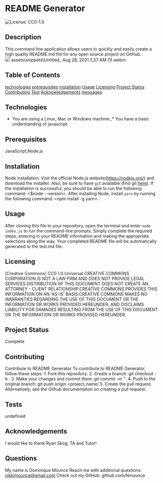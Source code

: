 # README Generator
![License: CC0-1.0](https://img.shields.io/badge/License-CC0%201.0-lightgrey.svg)

## Description
This command line application allows users to quickly and easily create a high quality README.md file for any open source project on GitHub.  
![](true)
assets\snippets\Untitled_ Aug 28, 2021 7_57 AM (1).webm

## Table of Contents
[technologies](#technologies)
[prerequisites](#prerequisites)
[installation](#installation)
[Usage](#usage)
[Licensing](#licensing)
[Project Status](#projectStatus)
[Contributing](#contributing)
[Test](#test)
[Acknowledgements](#acknowledgements)
[messages](#messages)

## Technologies
* You are using a Linux, Mac or Windows machine.,* You have a basic understanding of javascript.

## Prerequisites
JavaScript,Node.js

## Installation
Node installation: Visit the official Node.js website(https://nodejs.org/) and download the installer. Also, be sure to have `git` available (find git [here](https://git-scm.com/)). If the installation is successful, you should be able to run the following command: <$node --version>. After installing Node, install `yarn` by running the following command: <npm install -g yarn>.


## Usage
After cloning this file to your repository, open the terminal and enter `node index.js` to run the command-line prompts. Simply complete the required steps, entering in your README information and making the appropriate selections along the way. Your completed README file will be automatically generated to the test.md file.

## Licensing
[Creative Commons] CC0 1.0 Universal CREATIVE COMMONS CORPORATION IS NOT A LAW FIRM AND DOES NOT PROVIDE LEGAL SERVICES.DISTRIBUTION OF THIS DOCUMENT DOES NOT CREATE AN ATTORNEY - CLIENT RELATIONSHIP.CREATIVE COMMONS PROVIDES THIS INFORMATION ON AN 'AS-IS' BASIS.CREATIVE COMMONS MAKES NO WARRANTIES REGARDING THE USE OF THIS DOCUMENT OR THE INFORMATION OR WORKS PROVIDED HEREUNDER, AND DISCLAIMS LIABILITY FOR DAMAGES RESULTING FROM THE USE OF THIS DOCUMENT OR THE INFORMATION OR WORKS PROVIDED HEREUNDER.

## Project Status
Complete

## Contributing
Contribute to README Generator
            To contribute to README Generator, follow these steps:
                1. Fork this repository.
                2. Create a branch: git checkout -b <branch name>.
                3. Make your changes and commit them: git commit -m '<commit message>'.
                4. Push to the original branch: git push origin <project_name/<location>
                5. Create the pull request.
                Alternatively, see the Github documentation on creating a pull request.

## Tests
undefined
![]()

## Acknowledgements
I would like to thank Ryan Skog, TA and Tutor!

## Questions
My name is Dominique Mounce
Reach me with additional questions: nikkimounce@gmail.com
Check out my GitHub: github.com/Nmounce
        